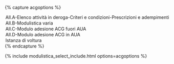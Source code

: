 {% capture acgoptions %}
<option value="/docs/modulistica/ALLEGATO_A_ACG.pdf">All.A-Elenco attività in deroga-Criteri e condizioni-Prescrizioni e adempimenti</option>
<option value="/docs/modulistica/ALLEGATO_B_ACG.pdf">All.B-Modulistica varia</option>
<option value="/docs/modulistica/ALLEGATO_C_ACG.pdf">All.C-Modulo adesione ACG fuori AUA</option>
<option value="/docs/modulistica/ALLEGATO_D_ACG.pdf">All.D-Modulo adesione ACG in AUA</option>
<option value="/docs/modulistica/IstanzaVoltura_ACG.pdf">Istanza di voltura</option>
{% endcapture %}

{% include modulistica_select_include.html options=acgoptions %}

